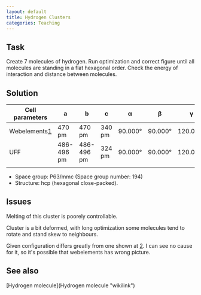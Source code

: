 ```yaml
---
layout: default
title: Hydrogen Clusters
categories: Teaching
---
```


Task
----

Create 7 molecules of hydrogen. Run optimization and correct figure until all molecules are standing in a flat hexagonal order. Check the energy of interaction and distance between molecules.

Solution
--------

| Cell parameters                                                        | a          | b          | c      | α       | β       | γ        |
|------------------------------------------------------------------------|------------|------------|--------|---------|---------|----------|
| Webelements[1](http://webelements.com/hydrogen/crystal_structure.html) | 470 pm     | 470 pm     | 340 pm | 90.000° | 90.000° | 120.000° |
| UFF                                                                    | 486-496 pm | 486-496 pm | 324 pm | 90.000° | 90.000° | 120.000° |
||

-   Space group: P63/mmc (Space group number: 194)
-   Structure: hcp (hexagonal close-packed).

Issues
------

Melting of this cluster is poorely controllable.

Cluster is a bit deformed, with long optimization some molecules tend to rotate and stand skew to neighbours.

Given configuration differs greatly from one shown at [2](http://webelements.com/hydrogen/crystal_structure.html). I can see no cause for it, so it's possible that webelements has wrong picture.

See also
--------

[Hydrogen molecule](Hydrogen molecule "wikilink")



